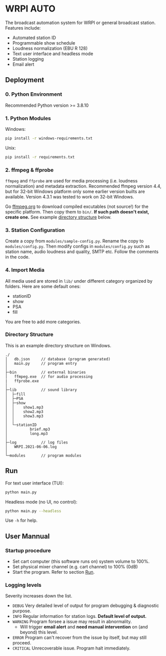 # WRPI AUTO

The broadcast automation system for WRPI or general broadcast station. Features include:

- Automated station ID
- Programmable show schedule
- Loudness normalization (EBU R 128)
- Text user interface and headless mode
- Station logging
- Email alert

## Deployment

### 0. Python Environment

Recommended Python version >= 3.8.10

### 1. Python Modules

Windows:

```bash
pip install -r windows-requirements.txt
```

Unix:

```bash
pip install -r requirements.txt
```

### 2. ffmpeg & ffprobe

`ffmpeg` and `ffprobe` are used for media processing (i.e. loudness normalization) and metadata extraction. Recommended ffmpeg version 4.4, but for 32-bit Windows platform only some earlier version builts are available. Version 4.3.1 was tested to work on 32-bit Windows.

Go [ffmpeg.org](http://ffmpeg.org/download.html) to download compiled excutables (not source!) for the specific platform. Then copy them to `bin/`. **If such path doesn't exist, create one.** See example [directory structure](#Directory-Structure) below. 

### 3. Station Configuration

Create a copy from `modules/sample-config.py`. Rename the copy to `modules/config.py`.
Then modify configs in `modules/config.py` such as station name, audio loudness and quality, SMTP etc. Follow the comments in the code.

### 4. Import Media

All media used are stored in `lib/` under different category organized by folders. Here are some default ones:

- stationID
- show
- PSA
- fill

You are free to add more categories.

### Directory Structure

This is an example directory structure on Windows.

```text
./
│   db.json     // database (program generated)
│   main.py     // program entry
│
├─bin           // external binaries
│   ffmpeg.exe  // for audio processing
|   ffprobe.exe
│
├─lib           // sound library
│  ├─fill
│  ├─PSA
│  ├─show
│  │    show1.mp3
│  │    show2.mp3
│  │    show3.mp3
│  │
│  └─stationID
│          brief.mp3
│          long.mp3
│
├─log           // log files
│   WRPI.2021-06-06.log
│
└─modules       // program modules
```

## Run

For text user interface (TUI):

```bash
python main.py
```

Headless mode (no UI, no control):
```bash
python main.py --headless
```

Use `-h` for help.

## User Mannual

### Startup procedure

- Set cart computer (this software runs on) system volume to 100%.
- Set physical mixer channel (e.g. cart channel) to 100% (0dB)
- Start the program. Refer to section [Run](#Run).

### Logging levels

Severity increases down the list.

- `DEBUG` Very detailed level of output for program debugging & diagnostic purpose.
- `INFO` Regular information for station logs. **Default level of output.**
- `WARNING` Program forsee a issue may result in abnormality. 
  - Will trigger **email alert** and **need manual intervention** on (and beyond) this level.
- `ERROR` Program can't recover from the issue by itself, but may still proceed.
- `CRITICAL` Unrecoverable issue. Program halt immediately.

